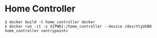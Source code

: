 # Home Controller

```
$ docker build -t home_controller docker
$ docker run -it -v ${PWD}:/home_controller --device /dev/ttyUSB0 home_controller <entrypoint>
```

